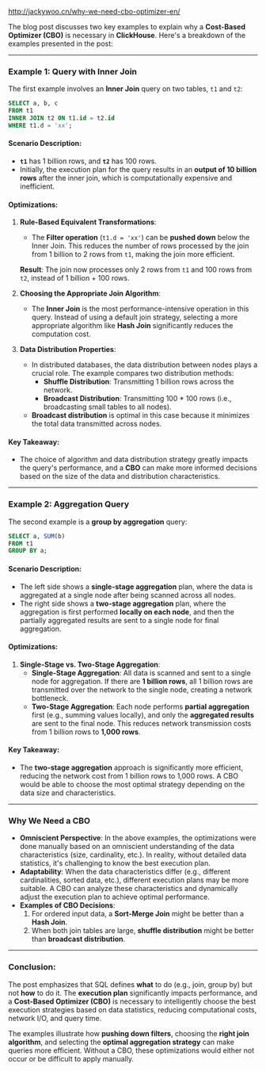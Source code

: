 http://jackywoo.cn/why-we-need-cbo-optimizer-en/

The blog post discusses two key examples to explain why a **Cost-Based Optimizer (CBO)** is necessary in **ClickHouse**. Here's a breakdown of the examples presented in the post:

---

### **Example 1: Query with Inner Join**

The first example involves an **Inner Join** query on two tables, `t1` and `t2`:

```sql
SELECT a, b, c 
FROM t1 
INNER JOIN t2 ON t1.id = t2.id 
WHERE t1.d = 'xx';
```

#### **Scenario Description**:
- **`t1`** has 1 billion rows, and **`t2`** has 100 rows.
- Initially, the execution plan for the query results in an **output of 10 billion rows** after the inner join, which is computationally expensive and inefficient.

#### **Optimizations**:

1. **Rule-Based Equivalent Transformations**:
   - The **Filter operation** (`t1.d = 'xx'`) can be **pushed down** below the Inner Join. This reduces the number of rows processed by the join from 1 billion to 2 rows from `t1`, making the join more efficient.
   
   **Result**: The join now processes only 2 rows from `t1` and 100 rows from `t2`, instead of 1 billion + 100 rows.

2. **Choosing the Appropriate Join Algorithm**:
   - The **Inner Join** is the most performance-intensive operation in this query. Instead of using a default join strategy, selecting a more appropriate algorithm like **Hash Join** significantly reduces the computation cost.

3. **Data Distribution Properties**:
   - In distributed databases, the data distribution between nodes plays a crucial role. The example compares two distribution methods:
     - **Shuffle Distribution**: Transmitting 1 billion rows across the network.
     - **Broadcast Distribution**: Transmitting 100 * 100 rows (i.e., broadcasting small tables to all nodes).
   - **Broadcast distribution** is optimal in this case because it minimizes the total data transmitted across nodes.

#### **Key Takeaway**:
- The choice of algorithm and data distribution strategy greatly impacts the query's performance, and a **CBO** can make more informed decisions based on the size of the data and distribution characteristics.

---

### **Example 2: Aggregation Query**

The second example is a **group by aggregation** query:

```sql
SELECT a, SUM(b) 
FROM t1 
GROUP BY a;
```

#### **Scenario Description**:
- The left side shows a **single-stage aggregation** plan, where the data is aggregated at a single node after being scanned across all nodes.
- The right side shows a **two-stage aggregation** plan, where the aggregation is first performed **locally on each node**, and then the partially aggregated results are sent to a single node for final aggregation.

#### **Optimizations**:

1. **Single-Stage vs. Two-Stage Aggregation**:
   - **Single-Stage Aggregation**: All data is scanned and sent to a single node for aggregation. If there are **1 billion rows**, all 1 billion rows are transmitted over the network to the single node, creating a network bottleneck.
   - **Two-Stage Aggregation**: Each node performs **partial aggregation** first (e.g., summing values locally), and only the **aggregated results** are sent to the final node. This reduces network transmission costs from 1 billion rows to **1,000 rows**.

#### **Key Takeaway**:
- The **two-stage aggregation** approach is significantly more efficient, reducing the network cost from 1 billion rows to 1,000 rows. A CBO would be able to choose the most optimal strategy depending on the data size and characteristics.

---

### **Why We Need a CBO**

- **Omniscient Perspective**: In the above examples, the optimizations were done manually based on an omniscient understanding of the data characteristics (size, cardinality, etc.). In reality, without detailed data statistics, it's challenging to know the best execution plan.
- **Adaptability**: When the data characteristics differ (e.g., different cardinalities, sorted data, etc.), different execution plans may be more suitable. A CBO can analyze these characteristics and dynamically adjust the execution plan to achieve optimal performance.
- **Examples of CBO Decisions**:
   1. For ordered input data, a **Sort-Merge Join** might be better than a **Hash Join**.
   2. When both join tables are large, **shuffle distribution** might be better than **broadcast distribution**.

---

### **Conclusion**:

The post emphasizes that SQL defines **what** to do (e.g., join, group by) but not **how** to do it. The **execution plan** significantly impacts performance, and a **Cost-Based Optimizer (CBO)** is necessary to intelligently choose the best execution strategies based on data statistics, reducing computational costs, network I/O, and query time.

The examples illustrate how **pushing down filters**, choosing the **right join algorithm**, and selecting the **optimal aggregation strategy** can make queries more efficient. Without a CBO, these optimizations would either not occur or be difficult to apply manually.

